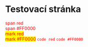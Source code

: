 # Testovací stránka

<span style="color:red;">span red</span>  
<span style="color:#FF0000;">span #FF0000</span>  
<mark style="color:red;">mark red</mark>  
<mark style="color:#FF0000;">mark #FF0000</mark>
<code style="color:red;">code red</code>
<code style="color:#FF0000;">code #FF0000</code>